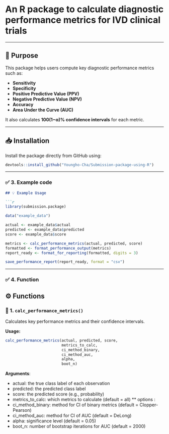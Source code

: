 # An R package to calculate diagnostic performance metrics for IVD clinical trials

---

## 🎯 Purpose

This package helps users compute key diagnostic performance metrics such as:

- **Sensitivity**
- **Specificity**
- **Positive Predictive Value (PPV)**
- **Negative Predictive Value (NPV)**
- **Accuracy**
- **Area Under the Curve (AUC)**

It also calculates **100(1−α)% confidence intervals** for each metric.

---

## 📥 Installation

Install the package directly from GitHub using:

```r
devtools::install_github("Youngho-Cha/Submission-package-using-R")
```

---

### ✅ 3. Example code

```markdown
## 💡 Example Usage

```r
library(submission.package)

data("example_data")

actual <- example_data$actual
predicted <- example_data$predicted
score <- example_data$score

metrics <- calc_performance_metrics(actual, predicted, score)
formatted <- format_performance_output(metrics)
report_ready <- format_for_reporting(formatted, digits = 3)

save_performance_report(report_ready, format = "csv")
```

---

### ✅ 4. Function 

## ⚙️ Functions

### 🔹 1. `calc_performance_metrics()`

Calculates key performance metrics and their confidence intervals.

**Usage:**
```r
calc_performance_metrics(actual, predicted, score, 
                         metrics_to_calc, 
                         ci_method_binary, 
                         ci_method_auc, 
                         alpha, 
                         boot_n)
```
**Arguments**:

* actual: the true class label of each observation
* predicted: the predicted class label
* score: the predicted score (e.g., probability)
* metrics_to_calc: which metrics to calculate (default = all)
** options : 
* ci_method_binary: method for CI of binary metrics (default = Clopper-Pearson)
* ci_method_auc: method for CI of AUC (default = DeLong)
* alpha: significance level (default = 0.05)
* boot_n: number of bootstrap iterations for AUC (default = 2000)
